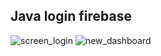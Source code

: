 ## Java login firebase

![screen_login](https://user-images.githubusercontent.com/51515040/155251091-f7aa613d-75e5-40f3-817e-b51d929f4172.png) ![new_dashboard](https://user-images.githubusercontent.com/51515040/155251086-c0b62ad9-e1d3-4885-bd74-f20a6d595e99.png)

